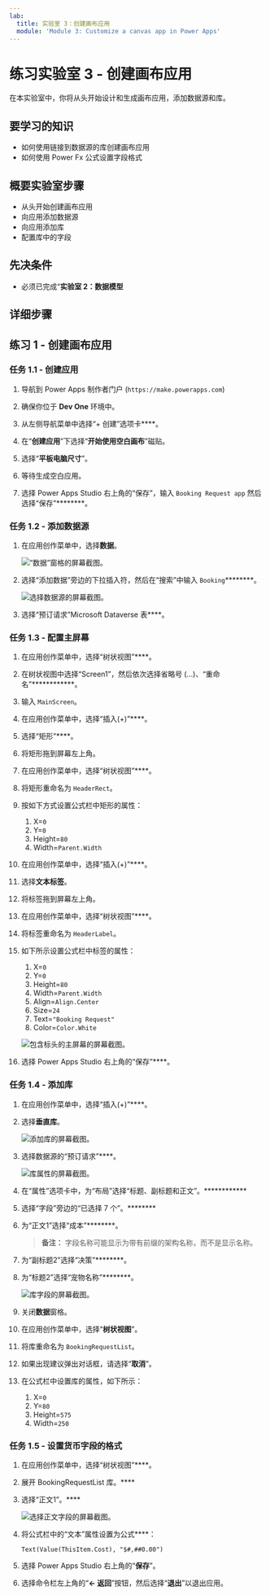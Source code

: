 ```yaml
---
lab:
  title: 实验室 3：创建画布应用
  module: 'Module 3: Customize a canvas app in Power Apps'
---
```


# 练习实验室 3 - 创建画布应用

在本实验室中，你将从头开始设计和生成画布应用，添加数据源和库。

## 要学习的知识

- 如何使用链接到数据源的库创建画布应用
- 如何使用 Power Fx 公式设置字段格式

## 概要实验室步骤

- 从头开始创建画布应用
- 向应用添加数据源
- 向应用添加库
- 配置库中的字段
  
## 先决条件

- 必须已完成“**实验室 2：数据模型**

## 详细步骤

## 练习 1 - 创建画布应用

### 任务 1.1 - 创建应用

1. 导航到 Power Apps 制作者门户 (`https://make.powerapps.com`)

1. 确保你位于 **Dev One** 环境中。

1. 从左侧导航菜单中选择“+ 创建”选项卡****。

1. 在“**创建应用**”下选择“**开始使用空白画布**”磁贴。

1. 选择“**平板电脑尺寸**”。

1. 等待生成空白应用。

1. 选择 Power Apps Studio 右上角的“保存”，输入 `Booking Request app` 然后选择“保存”********。

### 任务 1.2 - 添加数据源

1. 在应用创作菜单中，选择**数据**。

    ![“数据”窗格的屏幕截图。](../media/studio-data-pane.png)

1. 选择“添加数据”旁边的下拉插入符，然后在“搜索”中输入 `Booking`********。

    ![选择数据源的屏幕截图。](../media/studio-data-search.png)

1. 选择“预订请求”Microsoft Dataverse 表****。

### 任务 1.3 - 配置主屏幕

1. 在应用创作菜单中，选择“树状视图”****。

1. 在树状视图中选择“Screen1”，然后依次选择省略号 (...)、“重命名”************。

1. 输入 `MainScreen`。

1. 在应用创作菜单中，选择“插入(+)”****。

1. 选择“矩形”****。

1. 将矩形拖到屏幕左上角。

1. 在应用创作菜单中，选择“树状视图”****。

1. 将矩形重命名为 `HeaderRect`。

1. 按如下方式设置公式栏中矩形的属性：

   1. X=`0`
   1. Y=`0`
   1. Height=`80`
   1. Width=`Parent.Width`

1. 在应用创作菜单中，选择“插入(+)”****。

1. 选择**文本标签**。

1. 将标签拖到屏幕左上角。

1. 在应用创作菜单中，选择“树状视图”****。

1. 将标签重命名为 `HeaderLabel`。

1. 如下所示设置公式栏中标签的属性：

   1. X=`0`
   1. Y=`0`
   1. Height=`80`
   1. Width=`Parent.Width`
   1. Align=`Align.Center`
   1. Size=`24`
   1. Text=`"Booking Request"`
   1. Color=`Color.White`

    ![包含标头的主屏幕的屏幕截图。](../media/main-screen.png)

1. 选择 Power Apps Studio 右上角的“保存”****。

### 任务 1.4 - 添加库

1. 在应用创作菜单中，选择“插入(+)”****。

1. 选择**垂直库**。

    ![添加库的屏幕截图。](../media/add-gallery.png)

1. 选择数据源的“预订请求”****。

    ![库属性的屏幕截图。](../media/gallery-properties.png)

1. 在“属性”选项卡中，为“布局”选择“标题、副标题和正文”。************

1. 选择“字段”旁边的“已选择 7 个”。********

1. 为“正文1”选择“成本”********。

   > **备注：** 字段名称可能显示为带有前缀的架构名称，而不是显示名称。

1. 为“副标题2”选择“决策”********。

1. 为“标题2”选择“宠物名称”********。

    ![库字段的屏幕截图。](../media/select-fields.png)

1. 关闭**数据**窗格。

1. 在应用创作菜单中，选择“**树状视图**”。

1. 将库重命名为 `BookingRequestList`。

1. 如果出现建议弹出对话框，请选择“**取消**”。

1. 在公式栏中设置库的属性，如下所示：

   1. X=`0`
   1. Y=`80`
   1. Height=`575`
   1. Width=`250`

### 任务 1.5 - 设置货币字段的格式

1. 在应用创作菜单中，选择“树状视图”****。

1. 展开 BookingRequestList 库。****

1. 选择“正文1”。****

    ![选择正文字段的屏幕截图。](../media/body.png)

1. 将公式栏中的“文本”属性设置为公式****：

    ```powerappsfl
    Text(Value(ThisItem.Cost), "$#,##0.00")
    ```

1. 选择 Power Apps Studio 右上角的“**保存**”。

1. 选择命令栏左上角的“**<- 返回**”按钮，然后选择“**退出**”以退出应用。
